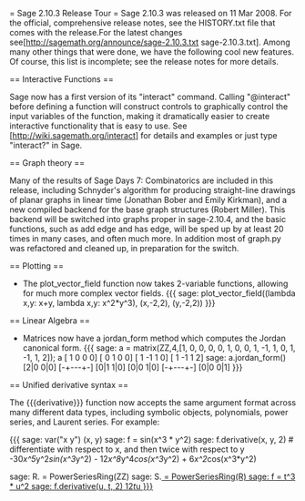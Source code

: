 = Sage 2.10.3 Release Tour =
Sage 2.10.3 was released on 11 Mar 2008. For the official, comprehensive release notes, see the HISTORY.txt file that comes with the release.For the latest changes see[http://sagemath.org/announce/sage-2.10.3.txt sage-2.10.3.txt]. Among many other things that were done, we have the following cool new features. Of course, this list is incomplete; see the release notes for more details.

== Interactive Functions ==

Sage now has a first version of its "interact" command.  Calling "@interact" before defining a function will construct controls to graphically control the input variables of the function, making it dramatically easier to create interactive functionality that is easy to use.  See [http://wiki.sagemath.org/interact] for details and examples or just type "interact?" in Sage.

== Graph theory ==

Many of the results of Sage Days 7: Combinatorics are included in this
release, including Schnyder's algorithm for producing straight-line
drawings of planar graphs in linear time (Jonathan Bober and Emily
Kirkman), and a new compiled backend for the base graph structures
(Robert Miller). This backend will be switched into graphs proper in
sage-2.10.4, and the basic functions, such as add edge and has edge,
will be sped up by at least 20 times in many cases, and often much
more. In addition most of graph.py was refactored and cleaned up, in
preparation for the switch.

== Plotting ==

 * The plot_vector_field function now takes 2-variable functions, allowing for much more complex vector fields.
{{{
sage: plot_vector_field((lambda x,y: x+y, lambda x,y: x^2*y^3), (x,-2,2), (y,-2,2))
}}}

== Linear Algebra ==

 * Matrices now have a jordan_form method which computes the Jordan canonical form.
{{{
sage: a = matrix(ZZ,4,[1, 0, 0, 0, 0, 1, 0, 0, 1, -1, 1, 0, 1, -1, 1, 2]); a
[ 1  0  0  0]
[ 0  1  0  0]
[ 1 -1  1  0]
[ 1 -1  1  2]
sage: a.jordan_form()
[2|0 0|0]
[-+---+-]
[0|1 1|0]
[0|0 1|0]
[-+---+-]
[0|0 0|1]
}}}

== Unified derivative syntax ==

The {{{derivative}}} function now accepts the same argument format across many different data types, including symbolic objects, polynomials, power series, and Laurent series. For example:

{{{
sage: var("x y")
(x, y)
sage: f = sin(x^3 * y^2)
sage: f.derivative(x, y, 2)   # differentiate with respect to x, and then twice with respect to y
-30*x^5*y^2*sin(x^3*y^2) - 12*x^8*y^4*cos(x^3*y^2) + 6*x^2*cos(x^3*y^2)

sage: R.<t> = PowerSeriesRing(ZZ)
sage: S.<u> = PowerSeriesRing(R)
sage: f = t^3 * u^2
sage: f.derivative(u, t, 2)
12*t*u
}}}
